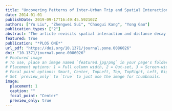 ```yaml
---
title: "Uncovering Patterns of Inter-Urban Trip and Spatial Interaction from Social Media Check-In Data"
date: 2014-01-01
publishDate: 2019-09-17T16:49:45.592102Z
authors: ["Yu Liu", "Zhengwei Sui", "Chaogui Kang", "Yong Gao"]
publication_types: ["2"]
abstract: "The article revisits spatial interaction and distance decay from the perspective of human mobility patterns and spatially-embedded networks based on an empirical data set. We extract nationwide inter-urban movements in China from a check-in data set that covers half a million individuals within 370 cities to analyze the underlying patterns of trips and spatial interactions. By fitting the gravity model, we find that the observed spatial interactions are governed by a power law distance decay effect. The obtained gravity model also closely reproduces the exponential trip displacement distribution. The movement of an individual, however, may not obey the same distance decay effect, leading to an ecological fallacy. We also construct a spatial network where the edge weights denote the interaction strengths. The communities detected from the network are spatially cohesive and roughly consistent with province boundaries. We attribute this pattern to different distance decay parameters between intra-province and inter-province trips."
featured: true
publication: "*PLOS ONE*"
url_pdf: "https://doi.org/10.1371/journal.pone.0086026"
doi: "10.1371/journal.pone.0086026"
# Featured image
# To use, place an image named `featured.jpg/png` in your page's folder.
# Placement options: 1 = Full column width, 2 = Out-set, 3 = Screen-width
# Focal point options: Smart, Center, TopLeft, Top, TopRight, Left, Right, BottomLeft, Bottom, BottomRight
# Set `preview_only` to `true` to just use the image for thumbnails.
image:
  placement: 1
  caption: ""
  focal_point: "Center"
  preview_only: true
---
```



